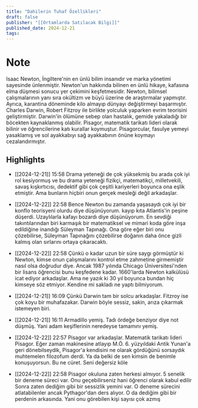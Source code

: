 ```yaml
---
title: "Dahilerin Tuhaf Özellikleri"
draft: false
publisher: "[[Ortamlarda Satılacak Bilgi]]"
published_date: 2024-12-21
tags:
---
```

# Note
 Isaac Newton, İngiltere'nin en ünlü bilim insanıdır ve marka yönetimi sayesinde ünlenmiştir. Newton'un hakkında bilinen en ünlü hikaye, kafasına elma düşmesi sonucu yer çekimini keşfetmesidir.
Newton, bilimsel çalışmalarının yanı sıra okültizm ve büyü üzerine de araştırmalar yapmıştır. Ayrıca, karantina döneminde kilo almayıp dünyayı değiştirmeyi başarmıştır.
Charles Darwin, Robert Fitzroy ile birlikte yolculuk yaparken evrim teorisini geliştirmiştir. Darwin'in ölümüne sebep olan hastalık, gemide yakaladığı bir böcekten kaynaklanmış olabilir.
Pisagor, matematik tarikatı lideri olarak bilinir ve öğrencilerine katı kurallar koymuştur. Pisagorcular, fasulye yemeyi yasaklamış ve sol ayakkabıyı sağ ayakkabının önüne koymayı cezalandırmıştır.


## Highlights
* [[2024-12-21]] 15:58  Drama yeteneği de çok yüksekmiş bu arada çok iyi rol kesiyormuş ve bu drama yeteneği fizikçi, matematikçi, milletvekili, savaş kışkırtıcısı, dedektif gibi çok çeşitli kariyerleri boyunca ona eşlik etmiştir. Ama bunların hiçbiri onun gerçek mesleği değil arkadaşlar.

* [[2024-12-22]] 22:58  Bence Newton bu zamanda yaşasaydı çok iyi bir konflo teorisyeni olurdu diye düşünüyorum. kayıp kıta Atlantis'in peşine düşerdi. Uzaylılarla kafayı bozardı diye düşünüyorum. En sevdiği takıntılarından biri karmaşık bir matematiksel ve mimari koda göre inşa edildiğine inandığı Süleyman Tapınağı. Ona göre eğer biri onu çözebilirse, Süleyman Tapınağını çözebilirse doğanın daha önce gizli kalmış olan sırlarını ortaya çıkaracaktı.

* [[2024-12-22]] 22:58  Çünkü o kadar uzun bir süre saygı görmüştür ki Newton, kimse onun çalışmalarını kontrol etme zahmetine girmemiştir nasıl olsa doğrudur diye. Ancak 1987 yılında Chicago Üniversitesi'nden bir lisans öğrencisi bunu keşfedene kadar. 1660'larda Newton kalkülüsü icat ediyor arkadaşlar. Ama ne yazık ki 30 yıl boyunca bundan hiç kimseye söz etmiyor. Kendine mi sakladı ne yaptı bilmiyorum.

* [[2024-12-21]] 16:09  Çünkü Darwin tam bir solcu arkadaşlar. Fitzroy ise çok koyu bir muhafazakar. Darwin böyle sessiz, sakin, arıza çıkarmak istemeyen biri.

* [[2024-12-21]] 16:11  Armadillo yemiş. Tadı ördeğe benziyor diye not düşmüş. Yani adam keşiflerinin neredeyse tamamını yemiş.

* [[2024-12-22]] 22:57  Pisagor var arkadaşlar. Matematik tarikatı lideri Pisagor. Eğer zaman makinesine atlayıp M.Ö. 6. yüzyıldaki Antik Yunan'a geri dönebilseydik, Pisagor'a kendisini ne olarak gördüğünü sorsaydık muhtemelen filozofum derdi. Ya da belki de sen kimsin de benimle konuşuyorsun. Bu ne cüret. Seni değersiz köle

* [[2024-12-22]] 22:58  Pisagor okuluna zaten herkesi almıyor. 5 senelik bir deneme süreci var. Onu geçebilirseniz hani öğrenci olarak kabul edilir Sonra zaten dediğim gibi bir sessizlik yemini var. O deneme sürecini atlatabilenler ancak Pythagor'dan ders alıyor. O da dediğim gibi bir perdenin arkasında. Yani onu görebilen kişi sayısı çok azmış

